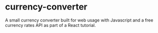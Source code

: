 # currency-converter
A small currency converter built for web usage with Javascript and a free currency rates API as part of a React tutorial.

